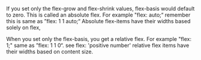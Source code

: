 
If you set only the flex-grow and flex-shrink values, flex-basis would default to zero. This is called an absolute flex. For example "flex: auto;“ remember this is same as ”flex: 1 1 auto;“
Absolute flex-items have their widths based solely on flex,

When you set only the flex-basis, you get a relative flex. For example "flex: 1;" same as ”flex: 1 1 0“. see flex: 'positive number'
relative flex items have their widths based on content size.

